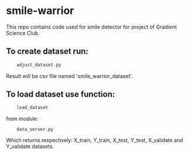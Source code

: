 # smile-warrior
This repo contains code used for smile detector for project of Gradient Science Club.

## To create dataset run: 
```bash
    adjust_dataset.py 
```

Result will be csv file named 'smile_warrior_dataset'.

## To load dataset use function:
```bash
    load_dataset  
```
from module:
```
    data_server.py
```
Which returns respectively: X_train, Y_train, X_test, Y_test, X_validate and Y_validate datasets. 
